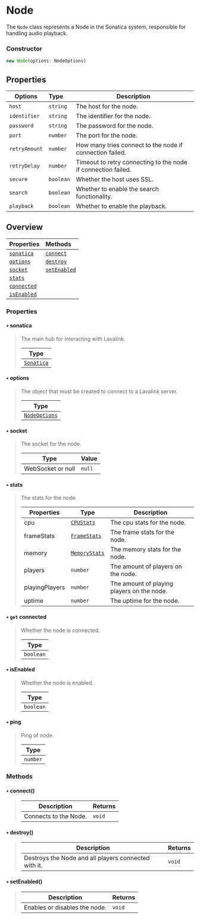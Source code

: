 # Node

The `Node` class represents a Node in the Sonatica system, responsible for handling audio playback.

### Constructor

```js
new Node(options: NodeOptions)
```

## Properties

| Options       | Type      | Description                                                   |
| ------------- | :-------- | ------------------------------------------------------------- |
| `host`        | `string`  | The host for the node.                                        |
| `identifier`  | `string`  | The identifier for the node.                                  |
| `password`    | `string`  | The password for the node.                                    |
| `port`        | `number`  | The port for the node.                                        |
| `retryAmount` | `number`  | How many tries connect to the node if connection failed.      |
| `retryDelay`  | `number`  | Timeout to retry connecting to the node if connection failed. |
| `secure`      | `boolean` | Whether the host uses SSL.                                    |
| `search`      | `boolean` | Whether to enable the search functionality.                   |
| `playback`    | `boolean` | Whether to enable the playback.                               |

## Overview

| Properties                      | Methods                       |
| ------------------------------- | :---------------------------- |
| [`sonatica`](#•-sonatica)       | [`connect`](#•-connect)       |
| [`options`](#•-options)         | [`destroy`](#•-destroy)       |
| [`socket`](#•-socket)           | [`setEnabled`](#•-setenabled) |
| [`stats`](#•-stats)             |                               |
| [`connected`](#•-get-connected) |                               |
| [`isEnabled`](#•-isenabled)     |                               |

### Properties

#### • sonatica

> The main hub for interacting with Lavalink.
>
> | Type                            |
> | ------------------------------- |
> | [`Sonatica`](/classes/sonatica) |

#### • options

> The object that must be created to connect to a Lavalink server.
>
> | Type                          |
> | ----------------------------- |
> | [`NodeOptions`](#constructor) |

#### • socket

> The socket for the node.
>
> | Type              | Value  |
> | ----------------- | ------ |
> | WebSocket or null | `null` |

#### • stats

> The stats for the node.
>
> | Properties     | Type                                         | Description                                |
> | -------------- | -------------------------------------------- | ------------------------------------------ |
> | cpu            | [`CPUStats`](/typedefs/stats#cpustats)       | The cpu stats for the node.                |
> | frameStats     | [`FrameStats`](/typedefs/stats#framestats)   | The frame stats for the node.              |
> | memory         | [`MemoryStats`](/typedefs/stats#memorystats) | The memory stats for the node.             |
> | players        | `number`                                     | The amount of players on the node.         |
> | playingPlayers | `number`                                     | The amount of playing players on the node. |
> | uptime         | `number`                                     | The uptime for the node.                   |

#### • `get` connected

> Whether the node is connected.
>
> | Type      |
> | --------- |
> | `boolean` |

#### • isEnabled

> Whether the node is enabled.
>
> | Type      |
> | --------- |
> | `boolean` |

#### • ping

> Ping of node.
>
> | Type     |
> | -------- |
> | `number` |

### Methods

#### • connect()

> | Description           | Returns |
> | --------------------- | ------- |
> | Connects to the Node. | `void`  |

#### • destroy()

> | Description                                          | Returns |
> | ---------------------------------------------------- | ------- |
> | Destroys the Node and all players connected with it. | `void`  |

#### • setEnabled()

> | Description                   | Returns |
> | ----------------------------- | ------- |
> | Enables or disables the node. | `void`  |
